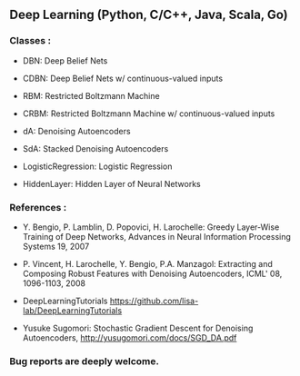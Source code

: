 ##  Deep Learning (Python, C/C++, Java, Scala, Go)

### Classes :

  - DBN:  Deep Belief Nets

  - CDBN: Deep Belief Nets w/ continuous-valued inputs 

  - RBM:  Restricted Boltzmann Machine

  - CRBM: Restricted Boltzmann Machine w/ continuous-valued inputs

  - dA:   Denoising Autoencoders

  - SdA:  Stacked Denoising Autoencoders

  - LogisticRegression: Logistic Regression

  - HiddenLayer: Hidden Layer of Neural Networks



### References :
  - Y. Bengio, P. Lamblin, D. Popovici, H. Larochelle: Greedy Layer-Wise
  Training of Deep Networks, Advances in Neural Information Processing
  Systems 19, 2007

  - P. Vincent, H. Larochelle, Y. Bengio, P.A. Manzagol: Extracting and
  Composing Robust Features with Denoising Autoencoders, ICML' 08, 1096-1103,
  2008


  - DeepLearningTutorials
  https://github.com/lisa-lab/DeepLearningTutorials

  - Yusuke Sugomori: Stochastic Gradient Descent for Denoising Autoencoders,
  http://yusugomori.com/docs/SGD_DA.pdf



### Bug reports are deeply welcome.